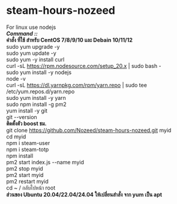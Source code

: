 # steam-hours-nozeed<br />
For linux use nodejs<br />
_**Command ::**_<br />
**คำสั่ง ที่ใช้ สำหรับ CentOS 7/8/9/10 และ Debain 10/11/12**<br />
sudo yum upgrade -y<br />
sudo yum update -y<br />
sudo yum -y install curl<br />
curl -sL https://rpm.nodesource.com/setup_20.x | sudo bash -<br />
sudo yum install -y nodejs<br />
node -v<br />
curl -sL https://dl.yarnpkg.com/rpm/yarn.repo | sudo tee /etc/yum.repos.d/yarn.repo<br />
sudo yum install -y yarn<br />
sudo npm install -g pm2<br />
yum install -y git<br />
git --version<br />
**ติดตั้งตัว boost ชม.**<br />
git clone https://github.com/Nozeed/steam-hours-nozeed.git myid<br />
cd myid<br />
npm i steam-user<br />
npm i steam-totp<br />
npm install<br />
pm2 start index.js --name myid<br />
pm2 stop myid<br />
pm2 start myid<br />
pm2 restart myid<br />
cd ~  / กลับไปหน้า root<br />
**ส่วนของ Ubuntu 20.04/22.04/24.04 ให้เปลี่ยนสำสั่ง จาก yum เป็น apt**
